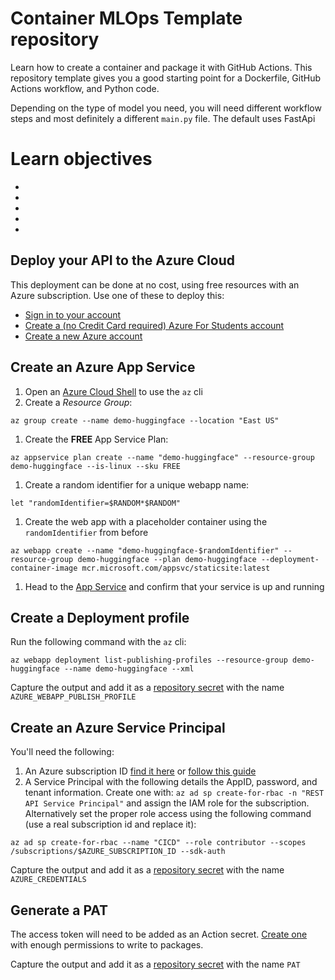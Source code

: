 # Container MLOps Template repository

Learn how to create a container and package it with GitHub Actions. This repository template gives you a good starting point for a Dockerfile, GitHub Actions workflow, and Python code.

Depending on the type of model you need, you will need different workflow steps and most definitely a different `main.py` file. The default uses FastApi

# Learn objectives

*
*
*
*
*

## Deploy your API to the Azure Cloud

This deployment can be done at no cost, using free resources with an Azure subscription. Use one of these to deploy this:

- [Sign in to your account]()
- [Create a (no Credit Card required) Azure For Students account]()
- [Create a new Azure account]()


## Create an Azure App Service

1. Open an [Azure Cloud Shell](https://shell.azure.com/?WT.mc_id=academic-0000-alfredodeza) to use the `az` cli
1. Create a *Resource Group*:
```
az group create --name demo-huggingface --location "East US"
```
1. Create the **FREE** App Service Plan:
```
az appservice plan create --name "demo-huggingface" --resource-group demo-huggingface --is-linux --sku FREE
```
1. Create a random identifier for a unique webapp name:
```
let "randomIdentifier=$RANDOM*$RANDOM"
```
1. Create the web app with a placeholder container using the `randomIdentifier` from before
```
az webapp create --name "demo-huggingface-$randomIdentifier" --resource-group demo-huggingface --plan demo-huggingface --deployment-container-image mcr.microsoft.com/appsvc/staticsite:latest
```
1. Head to the [App Service](https://portal.azure.com/#view/HubsExtension/BrowseResource/resourceType/Microsoft.Web%2Fsites) and confirm that your service is up and running


## Create a Deployment profile

Run the following command with the `az` cli:

```
az webapp deployment list-publishing-profiles --resource-group demo-huggingface --name demo-huggingface --xml
```

Capture the output and add it as a [repository secret](/../../settings/secrets/actions/new) with the name `AZURE_WEBAPP_PUBLISH_PROFILE`


## Create an Azure Service Principal

You'll need the following:

1. An Azure subscription ID [find it here](https://portal.azure.com/#view/Microsoft_Azure_Billing/SubscriptionsBlade) or [follow this guide](https://docs.microsoft.com/en-us/azure/azure-portal/get-subscription-tenant-id)
1. A Service Principal with the following details the AppID, password, and tenant information. Create one with: `az ad sp create-for-rbac -n "REST API Service Principal"` and assign the IAM role for the subscription. Alternatively set the proper role access using the following command (use a real subscription id and replace it):

```
az ad sp create-for-rbac --name "CICD" --role contributor --scopes /subscriptions/$AZURE_SUBSCRIPTION_ID --sdk-auth
``` 

Capture the output and add it as a [repository secret](/../../settings/secrets/actions/new) with the name `AZURE_CREDENTIALS`

## Generate a PAT

The access token will need to be added as an Action secret. [Create one](https://github.com/settings/tokens/new?description=Azure+Container+Apps+access&scopes=write:packages) with enough permissions to write to packages.

Capture the output and add it as a [repository secret](/../../settings/secrets/actions/new) with the name `PAT`
